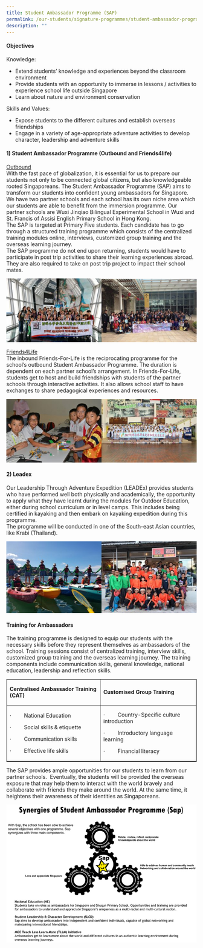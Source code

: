 ```yaml
---
title: Student Ambassador Programme (SAP)
permalink: /our-students/signature-programmes/student-ambassador-programme-sap/
description: ""
---
```


<h4><strong>Objectives</strong></h4>
<p>Knowledge:</p>
<ul>
<li>Extend students&rsquo; knowledge and experiences beyond the classroom environment</li>
<li>Provide students with an opportunity to immerse in lessons / activities to experience school life outside Singapore</li>
<li>Learn about nature and environment conservation</li>
</ul>
<p>Skills and Values:</p>
<ul>
<li>Expose students to the different cultures and establish overseas friendships</li>
<li>Engage in a variety of age-appropriate adventure activities to develop character, leadership and adventure skills</li>
</ul>
<h4><strong>1) Student Ambassador Programme (Outbound and Friends4life)</strong></h4>
<p><span style="text-decoration: underline;">Outbound</span><br />With the fast pace of globalization, it is essential for us to prepare our students not only to be connected global citizens, but also knowledgeable rooted Singaporeans. The Student Ambassador Programme (SAP) aims to transform our students into confident young ambassadors for Singapore.<br />We have two partner schools and each school has its own niche area which our students are able to benefit from the immersion programme. Our partner schools are Wuxi Jinqiao Bilingual Experimental School in Wuxi and St. Francis of Assisi English Primary School in Hong Kong.<br />The SAP is targeted at Primary Five students. Each candidate has to go through a structured training programme which consists of the centralized training modules online, interviews, customized group training and the overseas learning journey.<br />The SAP programme do not end upon returning, students&nbsp;would have to participate in post trip activities to share their learning experiences abroad. They are also required to take on post trip project to impact their school mates.</p>
<img src="/images/outbound.jpg">
<p><span style="text-decoration: underline;">Friends4Life</span><br />The inbound Friends-For-Life is the reciprocating programme for the school&rsquo;s outbound Student Ambassador Programme. The duration is dependent on each partner school&rsquo;s arrangement. In Friends-For-Life, students get to host and build friendships with students of the partner schools through interactive activities. It also allows school staff to have exchanges to share pedagogical experiences and resources.</p>
<img src="/images/friends4life.jpg">
<h4><strong>2) Leadex</strong></h4>
<p>Our Leadership Through Adventure Expedition (LEADEx) provides students who have performed well both physically and academically, the opportunity to apply what they have learnt during the modules for Outdoor Education, either during school curriculum or in level camps. This includes being certified in kayaking and then embark on kayaking expedition during this programme.<br />The programme will be conducted in&nbsp;one of the South-east Asian countries, like Krabi (Thailand).</p>
<img src="/images/leadex.jpg">
<h4>Training for Ambassadors</h4>
<p>The training programme&nbsp;is designed to equip our students with the necessary skills before they represent themselves as ambassadors of the school. Training sessions consist of&nbsp;centralized training, interview skills, customized group training and the overseas learning journey. The training components include&nbsp;communication skills, general knowledge, national education, leadership and reflection skills.</p>
<div class="table-responsive">
<table border="1">
<tbody>
<tr>
<td>
<p><strong>Centralised Ambassador Training (CAT)</strong></p>
</td>
<td>
<p><strong>Customised Group Training</strong></p>
</td>
</tr>
<tr>
<td>
<p>&middot;&nbsp;&nbsp;&nbsp;&nbsp;&nbsp;&nbsp;&nbsp;&nbsp; National Education</p>
<p>&middot;&nbsp;&nbsp;&nbsp;&nbsp;&nbsp;&nbsp;&nbsp;&nbsp; Social skills &amp; etiquette</p>
<p>&middot;&nbsp;&nbsp;&nbsp;&nbsp;&nbsp;&nbsp;&nbsp;&nbsp; Communication skills</p>
<p>&middot;&nbsp;&nbsp;&nbsp;&nbsp;&nbsp;&nbsp;&nbsp;&nbsp; Effective life skills</p>
</td>
<td>
<p>&middot;&nbsp;&nbsp;&nbsp;&nbsp;&nbsp;&nbsp;&nbsp;&nbsp; Country-Specific culture introduction</p>
<p>&middot;&nbsp;&nbsp;&nbsp;&nbsp;&nbsp;&nbsp;&nbsp;&nbsp; Introductory language learning</p>
<p>&middot;&nbsp;&nbsp;&nbsp;&nbsp;&nbsp;&nbsp;&nbsp;&nbsp; Financial literacy</p>
</td>
</tr>
</tbody>
</table>
</div>
<p>The SAP&nbsp;provides ample opportunities for our students to learn from our partner schools.&nbsp; Eventually, the students will be provided the&nbsp;overseas exposure that may help them to interact with the world bravely and collaborate with friends they make around the world. At the&nbsp;same time, it heightens their awareness of their identities as Singaporeans.</p>
<img src="/images/img_sap.jpg">